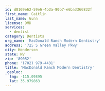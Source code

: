 ```yaml
---
id: d8169e62-59e6-4b3a-80b7-e6ba3366832f
first_name: Caitlin
last_name: Gunn
license: DMD
services:
  - dentist
category: Dentists
org_name: 'MacDonald Ranch Modern Dentistry'
address: '725 S Green Valley Pkwy'
city: Henderson
state: NV
zip: '89052'
phone: '(702) 979-4431'
title: 'MacDonald Ranch Modern Dentistry'
_geoloc:
  lng: -115.09895
  lat: 35.979863
---
```

